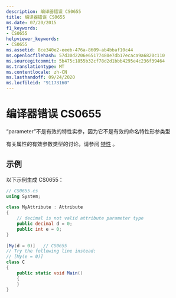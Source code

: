 ```yaml
---
description: 编译器错误 CS0655
title: 编译器错误 CS0655
ms.date: 07/20/2015
f1_keywords:
- CS0655
helpviewer_keywords:
- CS0655
ms.assetid: 8ce340e2-eeeb-476a-8609-ab4bbaf10c44
ms.openlocfilehash: 57d30d2206e65177480e7db17ecaca9a6820c110
ms.sourcegitcommit: 5b475c1855b32cf78d2d1bbb4295e4c236f39464
ms.translationtype: MT
ms.contentlocale: zh-CN
ms.lasthandoff: 09/24/2020
ms.locfileid: "91173160"
---
```

# <a name="compiler-error-cs0655"></a>编译器错误 CS0655

“parameter”不是有效的特性实参，因为它不是有效的命名特性形参类型  
  
 有关属性的有效参数类型的讨论，请参阅 [特性](../programming-guide/concepts/attributes/index.md) 。  
  
## <a name="example"></a>示例  

 以下示例生成 CS0655：  
  
```csharp  
// CS0655.cs  
using System;  
  
class MyAttribute : Attribute  
{  
    // decimal is not valid attribute parameter type  
    public decimal d = 0;  
    public int e = 0;  
}  
  
[My(d = 0)]   // CS0655  
// Try the following line instead:  
// [My(e = 0)]  
class C  
{  
    public static void Main()  
    {  
    }  
}  
```
